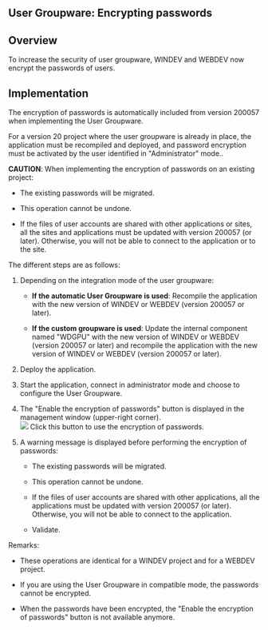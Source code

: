 
## User Groupware: Encrypting passwords
			

<a name="NOTE1"></a>
<a name="NOTE1_1"></a>


## Overview
<a name="overview_ELTTEXTE000097"></a>
To increase the security of user groupware, WINDEV and WEBDEV now encrypt the passwords of users. 

<a name="NOTE2"></a>
<a name="NOTE2_1"></a>


## Implementation
<a name="implementation_ELTTEXTE000121"></a>
The encryption of passwords is automatically included from version 200057 when implementing the User Groupware. 

For a version 20 project where the user groupware is already in place, the application must be recompiled and deployed, and password encryption must be activated by the user identified in "Administrator" mode.. 

**CAUTION**: When implementing the encryption of passwords on an existing project: 

- The existing passwords will be migrated.

- This operation cannot be undone.

- If the files of user accounts are shared with other applications or sites, all the sites and applications must be updated with version 200057 (or later). Otherwise, you will not be able to connect to the application or to the site.




The different steps are as follows: 

1. Depending on the integration mode of the user groupware: 

	- **If the automatic User Groupware is used**: Recompile the application with the new version of WINDEV or WEBDEV (version 200057 or later). 

	- **If the custom groupware is used**: Update the internal component named "WDGPU" with the new version of WINDEV or WEBDEV (version 200057 or later) and recompile the application with the new version of WINDEV or WEBDEV (version 200057 or later). 




2. Deploy the application. 

3. Start the application, connect in administrator mode and choose to configure the User Groupware. 

4. The "Enable the encryption of passwords" button is displayed in the management window (upper-right corner). <br>![](https://doc.pcsoft.fr/en-US/images/image.awp?langid=3&name=GPU_Cryptage.gif)
Click this button to use the encryption of passwords. 

5. A warning message is displayed before performing the encryption of passwords: 

	- The existing passwords will be migrated.

	- This operation cannot be undone.

	- If the files of user accounts are shared with other applications, all the applications must be updated with version 200057 (or later). Otherwise, you will not be able to connect to the application.

	- Validate. 







Remarks: 

- These operations are identical for a WINDEV project and for a WEBDEV project. 

- If you are using the User Groupware in compatible mode, the passwords cannot be encrypted. 

- When the passwords have been encrypted, the "Enable the encryption of passwords" button is not available anymore. 





